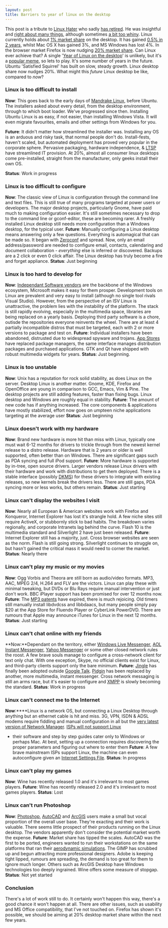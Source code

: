 ```yaml
---
layout: post
title: Barriers to year of linux on the desktop
---
```


This post is a tribute to [Linux
Hater](http://linuxhaters.blogspot.com/ "Linux Hater's Blog") who sadly
[has retired](http://linuxhaters.blogspot.com/2008/10/eof.html). He was
insightful and [right about many
things](http://linuxhaters.blogspot.com/2008/06/how-to-be-linux-user.html "How to be a Linux user"),
although sometimes [a bit too
whiny](http://linuxhaters.blogspot.com/2008/09/wine-with-side-of-chrome.html "Wine, with a side of Chrome").
Linux currently holds about [1% market
share](http://marketshare.hitslink.com/report.aspx?qprid=8&qpmr=100&qpdt=1&qpct=3&qptimeframe=Q "2008Q4 OS market share by Net Applications")
on the desktop. It has gained [0.5% in 2
years](http://marketshare.hitslink.com/report.aspx?qprid=9&qpdt=1&qpct=4&qptimeframe=M&qpsp=93&qpnp=25 "OS desktop market share Oct 2006 to Oct 2008"),
whilst Mac OS X has gained 3%, and MS Windows has lost 4%. In the
browser market Firefox is now nudging [20% market
share](http://marketshare.hitslink.com/report.aspx?qprid=1&qpdt=1&qpct=4&qptimeframe=M&qpsp=93&qpnp=25).
Can Linux ever achieve that? A single '[Year of Linux on the
desktop](http://www.google.co.uk/search?q=year+of+linux+on+the+desktop)'
is unlikely, but it's a [popular
meme](http://blogs.gnome.org/uraeus/2008/10/15/what-do-the-free-desktop-need-to-grow-in-market-share/),
so lets to play. It's some number of years in the future. Ubuntu
'Satisfied Squirrel' has built on slow, steady growth. Linux desktop
share now nudges 20%. What might this *future* Linux desktop be like,
compared to *now*? <!--more-->

### Linux is too difficult to install

**Now**: This goes back to the early days of [Mandrake
Linux](http://en.wikipedia.org/wiki/Mandrake_linux#History), before
Ubuntu. The installers asked about every detail, from the desktop
environment, through to which boot loader. We've progressed since then.
Installing Ubuntu Linux is as easy, if not easier, than installing
Windows Vista. It will even migrate favourites, emails and other
settings from Windows for you.

**Future**: It didn't matter how streamlined the installer was.
Installing any OS is an arduous and risky task, that normal people don't
do. Install-fests, haven't scaled, but automated deployment has proved
very popular in the corporate sphere. Pervasive packaging, hardware
independence, & [LTSP](http://www.ltsp.org/) have streamlined IT
provision. At 20%, almost all consumer linux desktops come
pre-installed, straight from the manufacturer, only geeks install their
own OS.

**Status**: Work in progress

### Linux is too difficult to configure

**Now**: The classic view of Linux is configuration through the command
line and text files. This is still true of many programs targeted at
power users or developers. The major desktop projects, particularly
Gnome, have paid much to making configuration easier. It's still
sometimes necessary to drop to the command line or gconf-editor, these
are becoming rarer. A freshly installed Linux desktop still needs more
configuration than a Windows desktop, for the typical user. **Future**:
Manually configuring a Linux desktop means answering only a few
questions. Everything is automagical that can be made so. It began with
[Zeroconf](http://www.zeroconf.org/) and spread. Now, only an email
address/password are needed to configure email, contacts, calendaring
and document collaboration - *everything* else is inferred or
discovered. Backups are a 2 click or even 0 click affair. The Linux
desktop has truly become a fire and forget appliance. **Status**: Just
beginning

### Linux is too hard to develop for

**Now**: [Independant Software
vendors](http://en.wikipedia.org/wiki/Independent_software_vendor) are
the backbone of the Windows ecosystem, Microsoft makes it easy for them
prosper. Development tools on Linux are prevalent and very easy to
install (although no single tool rivals Visual Studio). However, from
the perspective of an ISV Linux is unattractive, the problem lies with
the instability of the platform. The stack is still rapidly evolving,
especially in the multimedia space, libraries are being replaced on a
yearly basis. Deploying third party software is a chore, outisde the
repositories everyone reinvents the wheel. There are at least 4
partially incompatible distros that must be targeted, each with 2 or
more versions to package and test on. **Future**: Individual installers
have been abandoned, distrusted due to widespread spyware and trojans.
[App Stores](http://www.apple.com/iphone/appstore/) have replaced
package managers, the same interface manages distribution packages and
purchased applications. GTK and Qt have shipped with robust multimedia
widgets for years. **Status**: Just beginning.

### Linux is too unstable

**Now**: Unix has a reputation for rock solid stability, as does Linux
on the server. Desktop Linux is another matter. Gnome, KDE, Firefox and
OpenOffice are young in comparison to GCC, Emacs, Vim & Pine. The
desktop projects are still adding features, faster than fixing bugs.
Linux desktop and Windows are roughly equal in stability. **Future**:
The amount of new code has if anything increased. The core components &
applications have mostly stabilized, effort now goes on umpteen niche
applications targeting at the average user **Status**: Just beginning

### Linux doesn't work with my hardware

**Now**: Brand new hardware is more hit than miss with Linux, typically
one must wait 6-12 months for drivers to trickle through from the newest
kernel release to a distro release. Hardware that is 2 years or older is
well supported, often better than on Windows. There are significant gaps
such as PDA syncing and full iPod support. **Future**: More hardware is
supported by in-tree, open source drivers. Larger vendors release Linux
drivers with their hardware and work with distributions to get them
deployed. There is a stable interface (possibly
[DKMS](http://en.wikipedia.org/wiki/Dynamic_Kernel_Module_Support "Dynamic Kernel Module Support"))
for these drivers to integrate with existing releases, so new kernels
break the drivers less. There are still gaps, PDA syncing more or less
works, but others remain. **Status**: Just starting

### Linux can't display the websites I visit

**Now**: Nearly all European & American websites work with Firefox and
Konqueror, Internet Explorer has lost it's strangle hold. A few niche
sites still require ActiveX, or stubbornly stick to bad habits. The
breakdown varies regionally, and corporate Intranets lag behind the
curve. Flash 10 is the multimedia standard and Silverlight 2 have just
been released. **Future**: Internet Explorer still has a majority, just.
Cross browser websites are seen as the norm. Flash is still going
strong. Silverlight continues to struggle on, but hasn't gained the
critical mass it would need to corner the market. **Status**: Nearly
there

### Linux can't play my music or my movies

**Now**: Ogg Vorbis and Theora are still born as audio/video formats.
MP3, AAC, MPEG 2/4, H.264 and FLV are the victors. Linux can play these
with minimal tweaking, but DVDs or Blu Rays require manual intervention
or just don't work. BBC iPlayer support has been promised for over 12
months now. **Future**: The [MP3
patents](http://en.wikipedia.org/wiki/MP3#Licensing_and_patent_issues)
have expired, there is much rejoicing. Old timers still manually install
libdvdcss and libbdaacs, but many people simply pay \$20 at the App
Store for Fluendo Player or CyberLink PowerDVD. There are rumours that
Apple may announce iTunes for Linux in the next 12 months. **Status**:
Just starting

### Linux can't chat online with my friends

**Now:**Dependant on the territory, either [Windows Live
Messenger](http://get.live.com/messenger), [AOL Instant
Messenger](http://www.aim.com), [Yahoo
Messenger](http://messenger.yahoo.com/) or some other closed network
rules the roost. A few brave souls manage to configure a cross-network
client for text only chat. With one exception, Skype, no official
clients exist for Linux, and third-party clients support only the bare
minimum. **Future**:
[Jingle](http://en.wikipedia.org/wiki/Jingle_(protocol)) has finally
been adopted outside [Google Talk](http://www.google.com/talk/).
[Pidgin](http://pidgin.im/) has been replaced by another, more
multimedia, instant messenger. Cross network messaging is still an arms
race, but it's easier to configure and
[XMPP](http://en.wikipedia.org/wiki/Extensible_Messaging_and_Presence_Protocol)
is slowly becoming the standard. **Status**: Work in progress

### Linux can't connect me to the Internet

**Now**:****Linux is a network OS, but connecting a Linux Desktop
through anything but an ethernet cable is hit and miss. 3G, VPN, ISDN &
ADSL modems require fiddling and manual configuration in all but the
[very latest version of Network
Manager](http://blogs.gnome.org/dcbw/2008/07/20/the-road-to-networkmanager-07/).
[ISPs will not support
Linux](http://joeb454.co.uk/2008/10/15/isps-require-msappleapparently/)
- their software and step by step guides cater only to Windows or
perhaps Mac. At best, setting up a connection requires discovering the
proper parameters and figuring out where to enter them **Future**: A few
brave mainstream ISPs support Linux, the machine can even autoconfigure
given an [Internet Settings
File](http://technet.microsoft.com/en-us/library/bb496381.aspx).
**Status**: In progress

### Linux can't play my games

**Now**: Wine has recently released 1.0 and it's irrelevant to most
games players. **Future**: Wine has recently released 2.0 and it's
irrelevant to most games players. **Status**: Lost

### Linux can't run Photoshop

**Now**: [Photoshop](http://www.adobe.com/products/photoshop/),
[AutoCAD](http://www.autodesk.co.uk/autocad) and
[ArcGIS](http://www.esri.com/software/arcgis/index.html) users make a
small but vocal proportion of the overall user base. They're exacting
and their work is valuable. There seems little prospect of their
products running on the Linux desktop. The vendors apparently don't
consider the potential market worth the expense. **Future**: Market
share has tipped the scales. AutoCAD was the first to be ported,
engineers wanted to run their workstations on the same platforms that
ran their [aerodynamic
simulations](http://en.wikipedia.org/wiki/Computational_fluid_dynamics).
The GIMP has scrubbed up and begun attracting more professional
designers. Adobe is keeping tight lipped, rumours are spreading, the
demand is too great for them to ignore much longer. Others such as
ArcGIS Desktop have Windows technologies too deeply ingrained. Wine
offers some measure of stopgap. **Status**: Not yet started

### Conclusion

There's a lot of work still to do. It certainly won't happen this way,
there's a good chance it won't happen at all. There are other issues,
such as usability and MS Office compatibility, that I've not touched on.
Firefox has shown it's possible, we should be aiming at 20% desktop
market share within the next few years.
